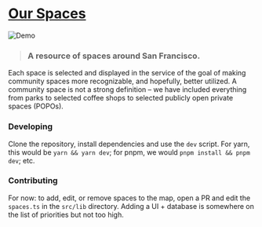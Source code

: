 # [Our Spaces](https://ourspac.es)

![Demo](static/images/example.png)

> ### A resource of spaces around San Francisco.

Each space is selected and displayed in the service of the goal of making community spaces more recognizable, and hopefully, better utilized. A community space is not a strong definition – we have included everything from parks to selected coffee shops to selected publicly open private spaces (POPOs).

### Developing

Clone the repository, install dependencies and use the `dev` script. For yarn, this would be `yarn && yarn dev`; for pnpm, we would `pnpm install && pnpm dev`; etc.

### Contributing

For now: to add, edit, or remove spaces to the map, open a PR and edit the `spaces.ts` in the `src/lib` directory. Adding a UI + database is somewhere on the list of priorities but not too high.